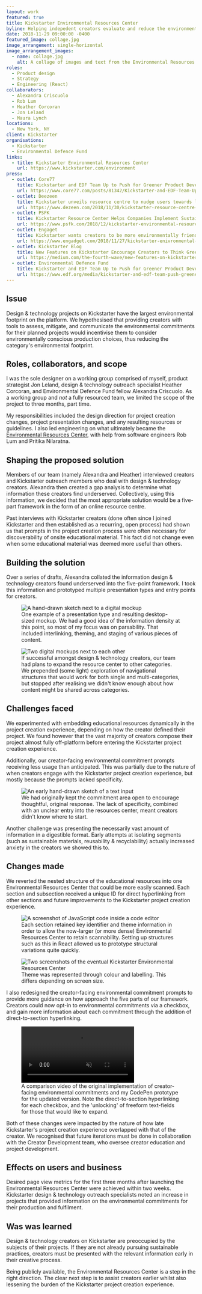 ```yaml
---
layout: work
featured: true
title: Kickstarter Environmental Resources Center
byline: Helping indepedent creators evaluate and reduce the environmental impact of their products.
date: 2018-11-29 09:00:00 -0400
featured_image: collage.jpg
image_arrangement: single-horizontal
image_arrangement_images:
  - name: collage.jpg
    alt: A collage of images and text from the Environmental Resources Center
roles:
  - Product design
  - Strategy
  - Engineering (React)
collaborators:
  - Alexandra Criscuolo
  - Rob Lum
  - Heather Corcoran
  - Jon Leland
  - Maura Lynch
locations:
  - New York, NY
client: Kickstarter
organisations:
  - Kickstarter
  - Environmental Defence Fund
links:
  - title: Kickstarter Environmental Resources Center
    url: https://www.kickstarter.com/environment
press:
  - outlet: Core77
    title: Kickstarter and EDF Team Up to Push for Greener Product Development
    url: https://www.core77.com/posts/81342/Kickstarter-and-EDF-Team-Up-to-Push-for-Greener-Product-Development
  - outlet: Deezeen
    title: Kickstarter unveils resource centre to nudge users towards launching sustainable products
    url: https://www.dezeen.com/2018/11/30/kickstarter-resource-centre-sustainable/
  - outlet: PSFK
    title: Kickstarter Resource Center Helps Companies Implement Sustainable Practices
    url: https://www.psfk.com/2018/12/kickstarter-environmental-resource-center.html
  - outlet: Engaget
    title: Kickstarter wants creators to be more environmentally friendly
    url: https://www.engadget.com/2018/11/27/kickstarter-enivronmental-commitments/
  - outlet: Kickstarter Blog
    title: New Features on Kickstarter Encourage Creators to Think Green
    url: https://medium.com/the-fourth-wave/new-features-on-kickstarter-encourage-creators-to-think-green-b17a05f41bab
  - outlet: Environmental Defence Fund
    title: Kickstarter and EDF Team Up to Push for Greener Product Development
    url: https://www.edf.org/media/kickstarter-and-edf-team-push-greener-product-development
---
```


<!-- https://www.figma.com/file/DlAeA2ExdFfj5Oo0JQSvgdgB/Environmental-Resource-Center?node-id=73%3A0 -->

## Issue

Design & technology projects on Kickstarter have the largest environmental footprint on the platform. We hypothesised that providing creators with tools to assess, mitigate, and communicate the environmental commitments for their planned projects would incentivise them to consider environmentally conscious production choices, thus reducing the category's environmental footprint.



## Roles, collaborators, and scope

I was the sole designer on a working group comprised of myself, product strategist Jon Leland, design & technology outreach specialist Heather Corcoran, and Environmental Defence Fund fellow Alexandra Criscuolo. As a working group and _not_ a fully resourced team, we limited the scope of the project to three months, part time.

My responsibilities included the design direction for project creation changes, project presentation changes, and any resulting resources or guidelines. I also led engineering on what ultimately became the <a href="http://kickstarter.com/environment" target="_blank">Environmental Resources Center</a>, with help from software engineers Rob Lum and Pritika Nilaratna.



## Shaping the proposed solution

Members of our team (namely Alexandra and Heather) interviewed creators and Kickstarter outreach members who deal with design & technology creators. Alexandra then created a gap analysis to determine what information these creators find underserved. Collectively, using this information, we decided that the most appropriate solution would be a five-part framework in the form of an online resource centre.

Past interviews with Kickstarter creators (done often since I joined Kickstarter and then established as a recurring, open process) had shown us that prompts in the project creation process were often necessary for discoverability of onsite educational material. This fact did not change even when some educational material was deemed more useful than others.



## Building the solution

Over a series of drafts, Alexandra collated the information design & technology creators found underserved into the five-point framework. I took this information and prototyped multiple presentation types and entry points for creators.

<figure>
  <img data-src="{% link /assets/work/environmental-resources-center/desktop-header-section.jpg %}" alt="A hand-drawn sketch next to a digital mockup">
  <figcaption>One example of a presentation type and resulting desktop-sized mockup. We had a good idea of the information density at this point, so most of my focus was on parsability. That included interlinking, theming, and staging of various pieces of content.</figcaption>
</figure>

<figure>
  <img data-src="{% link /assets/work/environmental-resources-center/multi-section-directory.jpg %}" alt="Two digital mockups next to each other">
  <figcaption>If successful amongst design & technology creators, our team had plans to expand the resource center to other categories. We prepended (some light) exploration of navigational structures that would work for both single and multi-categories, but stopped after realising we didn't know enough about how content might be shared across categories.</figcaption>
</figure>



## Challenges faced

We experimented with embedding educational resources dynamically in the project creation experience, depending on how the creator defined their project. We found however that the vast majority of creators compose their project almost fully off-platform before entering the Kickstarter project creation experience.

Additionally, our creator-facing environmental commitment prompts receiving less usage than anticipated. This was partially due to the nature of when creators engage with the Kickstarter project creation experience, but mostly because the prompts lacked specificity.


<figure>
  <img data-src="{% link /assets/work/environmental-resources-center/environmental-commitments-prompts.jpg %}" alt="An early hand-drawn sketch of a text input">
  <figcaption>We had originally kept the commitment area open to encourage thoughtful, original response. The lack of specificity, combined with an unclear entry into the resources center, meant creators didn't know where to start.</figcaption>
</figure>

Another challenge was presenting the necessarily vast amount of information in a digestible format. Early attempts at isolating segments (such as sustainable materials, reusability & recyclability) actually increased anxiety in the creators we showed this to.



## Changes made

We reverted the nested structure of the educational resources into one Environmental Resources Center that could be more easily scanned. Each section and subsection received a unique ID for direct hyperlinking from other sections and future improvements to the Kickstarter project creation experience.

<figure>
  <img data-src="{% link /assets/work/environmental-resources-center/page-sections-theming.jpg %}" alt="A screenshot of JavaScript code inside a code editor">
  <figcaption>Each section retained key identifier and theme information in order to allow the now-larger (or more dense) Environmental Resources Center to retain scannability. Setting up structures such as this in React allowed us to prototype structural variations quite quickly.</figcaption>
</figure>

<figure>
  <img data-src="{% link /assets/work/environmental-resources-center/responsive-sizing.jpg %}" alt="Two screenshots of the eventual Kickstarter Environmental Resources Center">
  <figcaption>Theme was represented through colour and labelling. This differs depending on screen size.</figcaption>
</figure>

I also redesigned the creator-facing environmental commitment prompts to provide more guidance on how approach the five parts of our framework. Creators could now opt-in to environmental commitments via a checkbox, and gain more information about each commitment through the addition of direct-to-section hyperlinking.

<figure>
  <video muted loop playsinline controls>
  <source src="{% link /assets/work/environmental-resources-center/environmental-commitments-changes.mp4 %}" type="video/mp4">    
  </video>
  <figcaption>A comparison video of the original implementation of creator-facing environmental commitments and my CodePen prototype for the updated version. Note the direct-to-section hyperlinking for each checkbox, and the 'unlocking' of freeform text-fields for those that would like to expand.</figcaption>
</figure>

Both of these changes were impacted by the nature of how late Kickstarter's project creation experience overlapped with that of the creator. We recognised that future iterations must be done in collaboration with the Creator Development team, who oversee creator education and project development.

## Effects on users and business

Desired page view metrics for the first three months after launching the Environmental Resources Center were achieved within two weeks. Kickstarter design & technology outreach specialists noted an increase in projects that provided information on the environmental commitments for their production and fulfilment.

## Was was learned

Design & technology creators on Kickstarter are preoccupied by the subjects of their projects. If they are not already pursuing sustainable practices, creators must be presented with the relevant information early in their creative process.

Being publicly available, the Environmental Resources Center is a step in the right direction. The clear next step is to assist creators earlier whilst also lessening the burden of the Kickstarter project creation experience.
